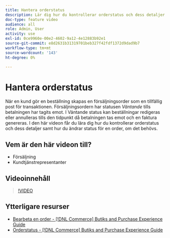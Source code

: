 ```yaml
---
title: Hantera orderstatus
description: Lär dig hur du kontrollerar orderstatus och dess detaljer och hur du ändrar status för en order.
doc-type: feature video
audience: all
role: Admin, User
activity: use
exl-id: 0ce9960e-00e2-4602-9a12-4e12883b92e1
source-git-commit: e8d2631b31319701beb327f42fdf1372d9dad9b7
workflow-type: tm+mt
source-wordcount: '143'
ht-degree: 0%

---
```


# Hantera orderstatus

När en kund gör en beställning skapas en försäljningsorder som en tillfällig post för transaktionen. Försäljningsordern har statusen _Väntande_ tills betalningen har tagits emot. I Väntande status kan beställningar redigeras eller annulleras tills den tidpunkt då betalningen tas emot och en faktura genereras. I den här videon får du lära dig hur du kontrollerar orderstatus och dess detaljer samt hur du ändrar status för en order, om det behövs.

## Vem är den här videon till?

- Försäljning
- Kundtjänstrepresentanter

## Videoinnehåll

>[!VIDEO](https://video.tv.adobe.com/v/343935?quality=12&learn=on)

## Ytterligare resurser

- [Bearbeta en order - [!DNL Commerce] Butiks and Purchase Experience Guide](https://experienceleague.adobe.com/docs/commerce-admin/stores-sales/order-management/orders/order-processing.html#process-an-order)
- [Orderstatus - [!DNL Commerce] Butiks and Purchase Experience Guide](https://experienceleague.adobe.com/docs/commerce-admin/stores-sales/order-management/orders/order-status.html)
